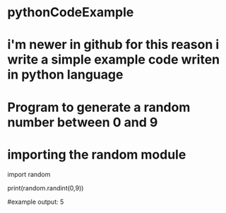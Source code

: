 # pythonCodeExample
# i'm newer in github for this reason i write a simple example code writen in python language

# Program to generate a random number between 0 and 9

# importing the random module
import random

print(random.randint(0,9))

#example output: 5
